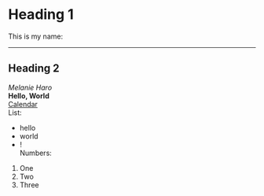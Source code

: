 # Heading 1
This is my name:
***
## Heading 2
*Melanie Haro* <br />
**Hello, World** <br />
[Calendar](https://calendar.google.com/calendar/u/0/r/week) <br />
List: 
* hello
* world
* ! <br />
Numbers:
1. One
2. Two
3. Three
